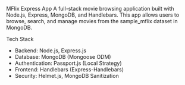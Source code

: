 MFlix Express App
A full-stack movie browsing application built with Node.js, Express, MongoDB, and Handlebars. This app allows users to browse, search, and manage movies from the sample_mflix dataset in MongoDB.

Tech Stack
- Backend: Node.js, Express.js
- Database: MongoDB (Mongoose ODM)
- Authentication: Passport.js (Local Strategy)
- Frontend: Handlebars (Express-Handlebars)
- Security: Helmet.js, MongoDB Sanitization



